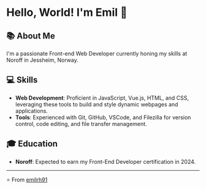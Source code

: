 # Hello, World! I'm Emil 👋

## 📚 About Me 

I'm a passionate Front-end Web Developer currently honing my skills at Noroff in Jessheim, Norway.

## 💻 Skills 

- **Web Development**: Proficient in JavaScript, Vue.js, HTML, and CSS, leveraging these tools to build and style dynamic webpages and applications.
- **Tools**: Experienced with Git, GitHub, VSCode, and Filezilla for version control, code editing, and file transfer management.

## 🎓 Education 

- **Noroff**: Expected to earn my Front-End Developer certification in 2024.

---

⭐️ From [emilrh91](#)
